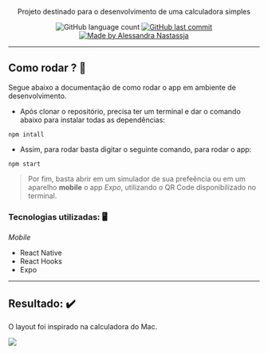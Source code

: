 <p align="center">Projeto destinado para o desenvolvimento de uma calculadora simples</p>

<p align="center">
  <img alt="GitHub language count" src="https://img.shields.io/github/repo-size/Alessandra-Nastassja/PROJECT-CALCULATOR?color=%23fa8231">
  <a href="https://github.com/Alessandra-Nastassja/PROJECT-CALCULATOR/commits/master">
    <img alt="GitHub last commit" src="https://img.shields.io/github/last-commit/Alessandra-Nastassja/PROJECT-CALCULATOR?color=%23fa8231">
  </a>
  <a href="https://www.linkedin.com/in/alessandra-nastassja/">
    <img alt="Made by Alessandra Nastassja" src="https://img.shields.io/badge/made%20by-AlessandraNastassja-%23fa8231">
  </a>
</p>

*****
## Como rodar ? 🚀

Segue abaixo a documentação de como rodar o app em ambiente de desenvolvimento.

* Após clonar o repositório, precisa ter um terminal e dar o comando abaixo para instalar todas as dependências:

```
npm intall
```

* Assim, para rodar basta digitar o seguinte comando, para rodar o app:

```
npm start
```

> Por fim, basta abrir em um simulador de sua prefeência ou em um aparelho **mobile** o app *Expo*, utilizando o QR Code disponibilizado no terminal.

### Tecnologias utilizadas: 🖥️

*Mobile*

* React Native
* React Hooks
* Expo

*****
## Resultado: :heavy_check_mark:
O layout foi inspirado na calculadora do Mac.

![](https://user-images.githubusercontent.com/27302446/85347915-60e46700-b4d0-11ea-9dbd-3635f06dcd9a.jpg)
